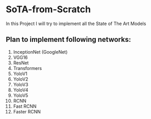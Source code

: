 # SoTA-from-Scratch
In this Project I will try to implement all the State of The Art Models


## Plan to implement following networks:
1. InceptionNet (GoogleNet)
2. VGG16 
3. ResNet
4. Transformers
5. YoloV1
6. YoloV2
7. YoloV3
8. YoloV4
9. YoloV5
10. RCNN
11. Fast RCNN
12. Faster RCNN
